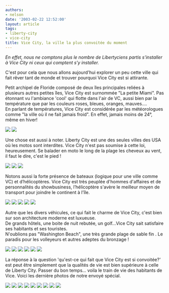 ```yaml
---
authors:
- nelson
date: '2003-02-22 12:52:00'
layout: article
tags:
- liberty-city
- vice-city
title: Vice City, la ville la plus convoitée du moment
---
```



_En effet, nous ne comptons plus le nombre de Libertyciens partis s'installer à Vice City ni ceux qui comptent s'y installer._

C'est pour cela que nous allons aujourd'hui explorer un peu cette ville qui fait rêver tant de monde et trouver pourquoi Vice City est si attirante.

Petit archipel de Floride composé de deux îles principales reliées à plusieurs autres petites îles, Vice City est surnommée "La petite Miami". Pas étonnant vu l'ambiance 'cool' qui flotte dans l'air de VC, aussi bien par la température que par les couleurs roses, bleues, oranges, mauves....  
En parlant de températures, Vice City est considérée par les météorologues comme "la ville où il ne fait jamais froid". En effet, jamais moins de 24°, même en hiver!

![](/content/images/2016/07/smallmap.jpg)
![](/content/images/2016/07/coronat.jpg)

Une chose est aussi à noter. Liberty City est une des seules villes des USA où les motos sont interdites. Vice City n'est pas soumise à cette loi, heureusement. Se balader en moto le long de la plage les cheveux au vent, il faut le dire, c'est le pied !

![](/content/images/2016/07/1wd.jpg)
![](/content/images/2016/07/kisa.jpg)
![](/content/images/2016/07/kisa2.jpg)

Notons aussi la forte présence de bateaux (logique pour une ville comme VC) et d’hélicoptères. Vice City est très peuplée d'hommes d'affaires et de personnalités du showbusiness, l’hélicoptère s'avère le meilleur moyen de transport pour joindre le continent à l'île.

![](/content/images/2016/07/cars_speedboat.jpg)
![](/content/images/2016/07/gtavc_092002_heli2.jpg)
![](/content/images/2016/07/speedboat.jpg)
![](/content/images/2016/07/screen50.jpg)
![](/content/images/2016/07/screenD06.jpg)

Autre que les divers véhicules, ce qui fait le charme de Vice City, c'est bien sur son architecture moderne est luxueuse.  
De grands hôtels, une boite de nuit rebutée, un golf...Vice City sait satisfaire ses habitants et ses touristes.  
N'oublions pas "Washington Beach", une très grande plage de sable fin . Le paradis pour les volleyeurs et autres adeptes du bronzage !

![](/content/images/2016/07/aurinkopalmut.jpg)
![](/content/images/2016/07/etupiha.jpg)
![](/content/images/2016/07/golfcart.jpg)
![](/content/images/2016/07/malibu.jpg)
![](/content/images/2016/07/gtavc_092702_4.jpg)
![](/content/images/2016/07/screenD05.jpg)

La réponse à la question 'qu'est-ce qui fait que Vice City est si convoitée?' est peut être simplement que la qualités de vie est bien supérieure à celle de Liberty City. Passer du bon temps... voila le train de vie des habitants de Vice. Voici les dernière photos de notre envoyé spécial.

![](/content/images/2016/07/silta.jpg)
![](/content/images/2016/07/cars_moped.jpg)
![](/content/images/2016/07/gtavicecity_screen001.jpg)
![](/content/images/2016/07/gtavicecity_screen002.jpg)
![](/content/images/2016/07/maisema.jpg)
![](/content/images/2016/07/rafaels.jpg)
![](/content/images/2016/07/rollerskater.jpg)
![](/content/images/2016/07/screen51.jpg)
![](/content/images/2016/07/korti1.jpg)